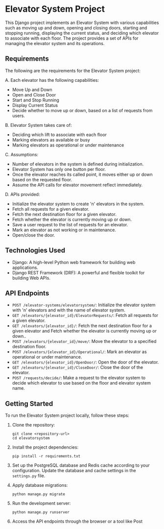 
# Elevator System Project

This Django project implements an Elevator System with various capabilities such as moving up and down, opening and closing doors, starting and stopping running, displaying the current status, and deciding which elevator to associate with each floor. The project provides a set of APIs for managing the elevator system and its operations.

## Requirements

The following are the requirements for the Elevator System project:

A. Each elevator has the following capabilities:
- Move Up and Down
- Open and Close Door
- Start and Stop Running
- Display Current Status
- Decide whether to move up or down, based on a list of requests from users.

B. Elevator System takes care of:
- Deciding which lift to associate with each floor
- Marking elevators as available or busy
- Marking elevators as operational or under maintenance

C. Assumptions:
- Number of elevators in the system is defined during initialization.
- Elevator System has only one button per floor.
- Once the elevator reaches its called point, it moves either up or down based on the requested floor.
- Assume the API calls for elevator movement reflect immediately.

D. APIs provided:
- Initialize the elevator system to create 'n' elevators in the system.
- Fetch all requests for a given elevator.
- Fetch the next destination floor for a given elevator.
- Fetch whether the elevator is currently moving up or down.
- Save a user request to the list of requests for an elevator.
- Mark an elevator as not working or in maintenance.
- Open/close the door.

## Technologies Used

- Django: A high-level Python web framework for building web applications.
- Django REST Framework (DRF): A powerful and flexible toolkit for building Web APIs.

## API Endpoints

- `POST /elevator-systems/elevatorsystem/`: Initialize the elevator system with 'n' elevators and with the name of elevator system.
- `GET /elevators/{elevator_id}/ElevatorRequests/`: Fetch all requests for a given elevator.
- `GET /elevators/{elevator_id}/`: Fetch the next destination floor for a given elevator and Fetch whether the elevator is currently moving up or down..
- `POST /elevators/{elevator_id}/move/`: Move the elevator to a specified destination floor.
- `POST /elevators/{elevator_id}/Operational/`: Mark an elevator as operational or under maintenance.
- `GET /elevators/{elevator_id}/OpenDoor/`: Open the door of the elevator.
- `GET /elevators/{elevator_id}/CloseDoor/`: Close the door of the elevator.
- `POST /requests/decide/`: Make a request to the elevator system to decide which elevator to use based on the floor and elevator system name.

## Getting Started

To run the Elevator System project locally, follow these steps:

1. Clone the repository:

   ```
   git clone <repository-url>
   cd elevatorsystem
   ```

2. Install the project dependencies:

   ```
   pip install -r requirements.txt
   ```

3. Set up the PostgreSQL database and Redis cache according to your configuration. Update the database and cache settings in the `settings.py` file.

4. Apply database migrations:

   ```
   python manage.py migrate
   ```

5. Run the development server:

   ```
   python manage.py runserver
   ```

6. Access the API endpoints through the browser or a tool like Post
